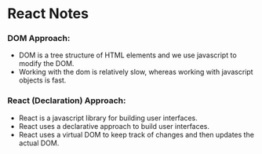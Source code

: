 # React Notes


### DOM Approach:
- DOM is a tree structure of HTML elements and we use javascript to modify the DOM.
- Working with the dom is relatively slow, whereas working with javascript objects is fast.



### React (Declaration) Approach:
- React is a javascript library for building user interfaces.
- React uses a declarative approach to build user interfaces.
- React uses a virtual DOM to keep track of changes and then updates the actual DOM.

